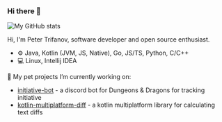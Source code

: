 ### Hi there 👋

![My GitHub stats](https://github-readme-stats.vercel.app/api?username=petertrr&theme=onedark)

Hi, I'm Peter Trifanov, software developer and open source enthusiast.

* ⚙️ Java, Kotlin (JVM, JS, Native), Go, JS/TS, Python, C/C++
* 💻 Linux, Intellij IDEA

🔭 My pet projects I’m currently working on:
* [initiative-bot](https://github.com/petertrr/initiative-bot) - a discord bot for Dungeons & Dragons for tracking initiative
* [kotlin-multiplatform-diff](https://github.com/petertrr/kotlin-multiplatform-diff) - a kotlin multiplatform library for calculating text diffs

<!--
**petertrr/petertrr** is a ✨ _special_ ✨ repository because its `README.md` (this file) appears on your GitHub profile.

Here are some ideas to get you started:

- 🔭 I’m currently working on ...
- 🌱 I’m currently learning ...
- 👯 I’m looking to collaborate on ...
- 🤔 I’m looking for help with ...
- 💬 Ask me about ...
- 📫 How to reach me: ...
- 😄 Pronouns: ...
- ⚡ Fun fact: ...
-->
